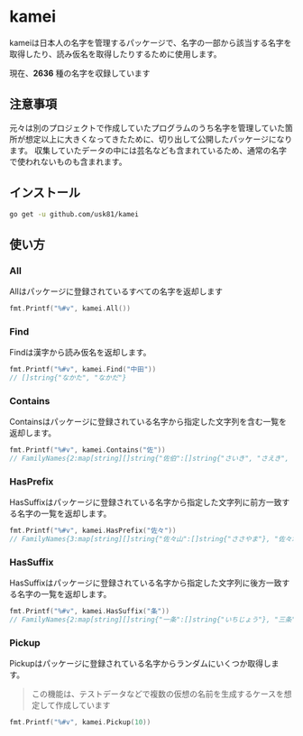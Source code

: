 # kamei

kameiは日本人の名字を管理するパッケージで、名字の一部から該当する名字を取得したり、読み仮名を取得したりするために使用します。

現在、**2636** 種の名字を収録しています

## 注意事項

元々は別のプロジェクトで作成していたプログラムのうち名字を管理していた箇所が想定以上に大きくなってきたために、切り出して公開したパッケージになります。
収集していたデータの中には芸名なども含まれているため、通常の名字で使われないものも含まれます。

## インストール

```sh
go get -u github.com/usk81/kamei
```

## 使い方


### All

Allはパッケージに登録されているすべての名字を返却します

```Go
fmt.Printf("%#v", kamei.All())
```

### Find

Findは漢字から読み仮名を返却します。

```Go
fmt.Printf("%#v", kamei.Find("中田"))
// []string{"なかた", "なかだ"}
```

### Contains

Containsはパッケージに登録されている名字から指定した文字列を含む一覧を返却します。

```Go
fmt.Printf("%#v", kamei.Contains("佐"))
// FamilyNames{2:map[string][]string{"佐伯":[]string{"さいき", "さえき", "さはく", "さへき"}, "佐倉":[]string{"さくら", "さのくら"}, "佐原":[]string{"さはら", "さわら"}, "佐山":[]string{"さやま"}, "佐川":[]string{"さかわ", "さがわ"}, "佐田":[]string{"さた", "さだ"}, "佐藤":[]string{"さとう"}, "佐賀":[]string{"さか", "さが"}, "佐野":[]string{"さの"}}, 3:map[string][]string{"亜佐倉":[]string{"あさくら"}, "佐々山":[]string{"ささやま"}, "佐々木":[]string{"ささき"}, "佐久間":[]string{"さくま"}, "宇佐美":[]string{"うさみ"}}}
```

### HasPrefix 

HasSuffixはパッケージに登録されている名字から指定した文字列に前方一致する名字の一覧を返却します。

```Go
fmt.Printf("%#v", kamei.HasPrefix("佐々"))
// FamilyNames{3:map[string][]string{"佐々山":[]string{"ささやま"}, "佐々木":[]string{"ささき"}}}
```

### HasSuffix

HasSuffixはパッケージに登録されている名字から指定した文字列に後方一致する名字の一覧を返却します。

```Go
fmt.Printf("%#v", kamei.HasSuffix("条"))
// FamilyNames{2:map[string][]string{"一条":[]string{"いちじょう"}, "三条":[]string{"さんじょう"}, "上条":[]string{"うえじょう", "かみしょう", "かみじょう", "じょうじょう"}, "九条":[]string{"くじょう"}, "五条":[]string{"ごじょう"}, "北条":[]string{"ほじょう", "きたじょう", "ほうしょう", "ほうじょう", "ほくじゅう", "ほくじょう"}, "南条":[]string{"なんじょう"}, "斉条":[]string{"さいじょう"}, "斎条":[]string{"さいじょう"}, "新条":[]string{"しんじょう"}, "東条":[]string{"とうじょう"}, "西条":[]string{"さいじょう", "にしじょう"}, "齊条":[]string{"さいじょう"}, "齋条":[]string{"さいじょう"}}, 3:map[string][]string{"東十条":[]string{"ひがしじゅうじょう"}}}
```

### Pickup

Pickupはパッケージに登録されている名字からランダムにいくつか取得します。

> この機能は、テストデータなどで複数の仮想の名前を生成するケースを想定して作成しています

```Go
fmt.Printf("%#v", kamei.Pickup(10))
```
